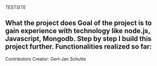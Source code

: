 TESTSITE

What the project does
Goal of the project is to gain experience with technology like node.js, Javascript, Mongodb.
Step by step I build this project further. Functionalities realized so far:
- 

Contributors
Creator: Gert-Jan Schutte